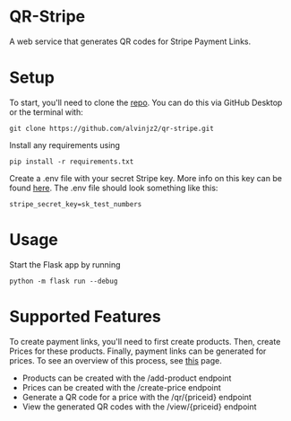 # QR-Stripe
A web service that generates QR codes for Stripe Payment Links.

# Setup
To start, you'll need to clone the [repo](https://github.com/alvinjz2/qr-stripe). You can do this via GitHub Desktop or the terminal with: 
```
git clone https://github.com/alvinjz2/qr-stripe.git
```

Install any requirements using 
```
pip install -r requirements.txt
```
Create a .env file with your secret Stripe key. More info on this key can be found [here](https://stripe.com/docs/keys). The .env file should look something like this:
```
stripe_secret_key=sk_test_numbers
```

# Usage
Start the Flask app by running 
```
python -m flask run --debug
```

# Supported Features
To create payment links, you'll need to first create products. Then, create Prices for these products. Finally, payment links can be generated for prices. To see an overview of this process, see [this](https://stripe.com/docs/payment-links/api) page.
- Products can be created with the /add-product endpoint
- Prices can be created with the /create-price endpoint
- Generate a QR code for a price with the /qr/{priceid} endpoint
- View the generated QR codes with the /view/{priceid} endpoint
